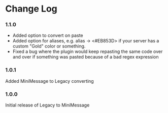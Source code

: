 # Change Log

### 1.1.0
* Added option to convert on paste
* Added option for aliases, e.g. alias <gold> -> <#EB853D> if your server has a custom "Gold" color or something.
* Fixed a bug where the plugin would keep repasting the same code over and over if something was pasted because of a bad regex expression

### 1.0.1

Added MiniMessage to Legacy converting

### 1.0.0

Initial release of Legacy to MiniMessage